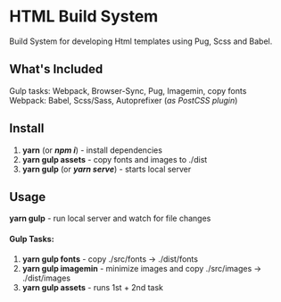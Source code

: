 # HTML Build System 

Build System for developing Html templates using Pug, Scss and Babel. 


## What's Included 

Gulp tasks: Webpack, Browser-Sync, Pug, Imagemin, copy fonts  
Webpack: Babel, Scss/Sass, Autoprefixer (_as PostCSS plugin_)


## Install

1. **yarn** (or **_npm i_**) - install dependencies
2. **yarn gulp assets** - copy fonts and images to ./dist
3. **yarn gulp** (or **_yarn serve_**) - starts local server


## Usage 

**yarn gulp** - run local server and watch for file changes 

#### Gulp Tasks:

1. **yarn gulp fonts** - copy ./src/fonts -> ./dist/fonts
2. **yarn gulp imagemin** - minimize images and copy ./src/images -> ./dist/images
3. **yarn gulp assets** - runs 1st + 2nd task 